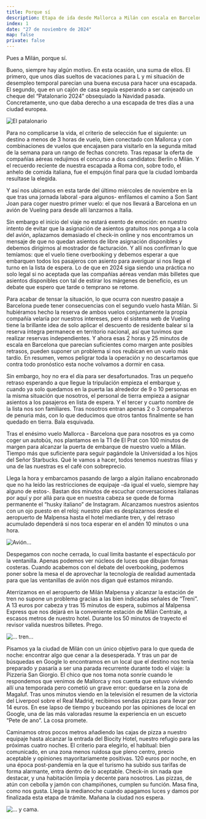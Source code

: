 ```yaml
---
title: Porque sí
description: Etapa de ida desde Mallorca a Milán con escala en Barcelona.
index: 1
date: "27 de noviembre de 2024"
map: false
private: false
---
```

Pues a Milán, porque sí.

Bueno, siempre hay algún motivo. En esta ocasión, una suma de ellos. El primero, que unos días sueltos de vacaciones para L y mi situación de desempleo temporal parecían una buena excusa para hacer una escapada. El segundo, que en un cajón de casa seguía esperando a ser canjeado un cheque del “Patalonario 2024” obsequiado la Navidad pasada. Concretamente, uno que daba derecho a una escapada de tres días a una ciudad europea.

![El patalonario](M24D00A01)

Para no complicarse la vida, el criterio de selección fue el siguiente: un destino a menos de 3 horas de vuelo, bien conectado con Mallorca y con combinaciones de vuelos que encajasen para visitarlo en la segunda mitad de la semana para un rango de fechas concreto. Tras repasar la oferta de compañías aéreas redujimos el concurso a dos candidatos: Berlín o Milán. Y el recuerdo reciente de nuestra escapada a Roma con, sobre todo, el anhelo de comida italiana, fue el empujón final para que la ciudad lombarda resultase la elegida.

Y así nos ubicamos en esta tarde del último miércoles de noviembre en la que tras una jornada laboral -para algunos- enfilamos el camino a Son Sant Joan para coger nuestro primer vuelo: el que nos llevará a Barcelona en un avión de Vueling para desde allí lanzarnos a Italia.

Sin embargo el inicio del viaje no estará exento de emoción: en nuestro intento de evitar que la asignación de asientos gratuitos nos ponga a la cola del avión, aplazamos demasiado el check-in online y nos encontramos un mensaje de que no quedan asientos de libre asignación disponibles y debemos dirigirnos al mostrador de facturación. Y allí nos confirman lo que temíamos: que el vuelo tiene overbooking y debemos esperar a que embarquen todos los pasajeros con asiento para averiguar si nos llega el turno en la lista de espera. Lo de que en 2024 siga siendo una práctica no solo legal si no aceptada que las compañías aéreas vendan más billetes que asientos disponibles con tal de estirar los márgenes de beneficio, es un debate que espero que tarde o temprano se retome.

Para acabar de tensar la situación, lo que ocurra con nuestro pasaje a Barcelona puede tener consecuencias con el segundo vuelo hasta Milán. Si hubiéramos hecho la reserva de ambos vuelos conjuntamente la propia compañía velaría por nuestros intereses, pero el sistema web de Vueling tiene la brillante idea de solo aplicar el descuento de residente balear si la reserva íntegra permanece en territorio nacional, así que tuvimos que realizar reservas independientes. Y ahora esas 2 horas y 25 minutos de escala en Barcelona que parecían suficientes como margen ante posibles retrasos, pueden suponer un problema si nos reubican en un vuelo más tardío. En resumen, vemos peligrar toda la operación y no descartamos que contra todo pronóstico esta noche volvamos a dormir en casa.

Sin embargo, hoy no era el día para ser desafortunados. Tras un pequeño retraso esperando a que llegue la tripulación empieza el embarque y, cuando ya solo quedamos en la puerta las alrededor de 9 o 10 personas en la misma situación que nosotros, el personal de tierra empieza a asignar asientos a los pasajeros en lista de espera. Y el tercer y cuarto nombre de la lista nos son familiares. Tras nosotros entran apenas 2 o 3 compañeros de penuria más, con lo que deducimos que otros tantos finalmente se han quedado en tierra. Bala esquivada.

Tras el enésimo vuelo Mallorca - Barcelona que para nosotros es ya como coger un autobús, nos plantamos en la T1 de El Prat con 100 minutos de margen para alcanzar la puerta de embarque de nuestro vuelo a Milán. Tiempo más que suficiente para seguir pagándole la Universidad a los hijos del Señor Starbucks. Qué le vamos a hacer, todos tenemos nuestras filias y una de las nuestras es el café con sobreprecio.

Llega la hora y embarcamos pasando de largo a algún italiano encabronado que no ha leído las restricciones de equipaje -da igual el vuelo, siempre hay alguno de estos-. Bastan dos minutos de escuchar conversaciones italianas por aquí y por allá para que en nuestra cabeza se quede de forma permanente el “husky italiano” de Instagram. Alcanzamos nuestros asientos con un ojo puesto en el reloj: nuestro plan es desplazarnos desde el aeropuerto de Malpensa hasta el hotel mediante tren, y del retraso acumulado dependerá si nos toca esperar en el andén 10 minutos o una hora.

![Avión...](M24D00A02)

Despegamos con noche cerrada, lo cual limita bastante el espectáculo por la ventanilla. Apenas podemos ver núcleos de luces que dibujan formas costeras. Cuando acabemos con el debate del overbooking, podemos poner sobre la mesa el de aprovechar la tecnología de realidad aumentada para que las ventanillas de avión nos digan qué estamos mirando.

Aterrizamos en el aeropuerto de Milán Malpensa y alcanzar la estación de tren no supone un problema gracias a las bien indicadas señales de “Treni”. A 13 euros por cabeza y tras 15 minutos de espera, subimos al Malpensa Express que nos dejará en la conveniente estación de Milán Centrale, a escasos metros de nuestro hotel. Durante los 50 minutos de trayecto el revisor valida nuestros billetes. Prego.

![... tren...](M24D00A03)

Pisamos ya la ciudad de Milán con un único objetivo para lo que queda de noche: encontrar algo que cenar a la desesperada. Y tras un par de búsquedas en Google lo encontramos en un local que el destino nos tenía preparado y pasaría a ser una parada recurrente durante todo el viaje: la Pizzeria San Giorgio. El chico que nos toma nota sonríe cuando le respondemos que venimos de Mallorca y nos cuenta que estuvo viviendo allí una temporada pero cometió un grave error: quedarse en la zona de Magaluf. Tras unos minutos viendo en la televisión el resumen de la victoria del Liverpool sobre el Real Madrid, recibimos sendas pizzas para llevar por 14 euros. En ese lapso de tiempo y buceando por las opiniones de local en Google, una de las más valoradas resume la experiencia en un escueto “Pete de ano”. La cosa promete.

Caminamos otros pocos metros añadiendo las cajas de pizza a nuestro equipaje hasta alcanzar la entrada del Biocity Hotel, nuestro refugio para las próximas cuatro noches. El criterio para elegirlo, el habitual: bien comunicado, en una zona menos ruidosa que pleno centro, precio aceptable y opiniones mayoritariamente positivas. 120 euros por noche, en una época post-pandemia en la que el turismo ha subido sus tarifas de forma alarmante, entra dentro de lo aceptable. Check-in sin nada que destacar, y una habitación limpia y decente para nosotros. Las pizzas, de atún con cebolla y jamón con champiñones, cumplen su función. Masa fina, como nos gusta. Llega la medianoche cuando apagamos luces y damos por finalizada esta etapa de trámite. Mañana la ciudad nos espera.

![... y cama.](M24D00A04)